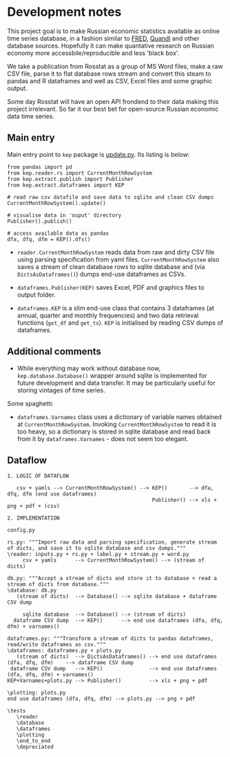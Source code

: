 Development notes
=================

This project goal is to make Russian economic statistics available as online time series database, in a fashion similar to  [FRED](https://research.stlouisfed.org/fred2/), [Quandl](https://www.quandl.com/) and other database sources. Hopefully it can make quantative research on Russian economy more accessbile/reproducible and less 'black box'.

We take a publication from Rosstat as a group of MS Word files, make a raw CSV file, parse it to flat database rows stream and convert this steam to pandas and R dataframes and well as CSV, Excel files and some graphic output. 

Some day Rosstat will have an open API frondend to their data making this project irrelevant. So far it our best bet for open-source Russian economic data time series.  

Main entry
----------

Main entry point to ```kep``` package is [update.py](https://github.com/epogrebnyak/rosstat-kep-data/blob/master/update.py). Its listing is below:

```
from pandas import pd
from kep.reader.rs import CurrentMonthRowSystem
from kep.extract.publish import Publisher
from kep.extract.dataframes import KEP

# read raw csv datafile and save data to sqlite and clean CSV dumps 
CurrentMonthRowSystem().update()

# visualise data in 'ouput' directory
Publisher().publish()

# access available data as pandas 
dfa, dfq, dfm = KEP().dfs()
```

- ```reader.CurrentMonthRowSystem``` reads data from raw and dirty CSV file using parsing specification from yaml files. ```CurrentMonthRowSystem``` also saves a stream of clean database rows to sqlite database and (via ```DictsAsDataframes()```) dumps end-use dataframes as CSVs.

- ```dataframes.Publisher(KEP)``` saves Excel, PDF and graphics files to output folder. 
 
- ```dataframes.KEP``` is a slim end-use class that contains 3 dataframes (at annual, quarter and monthly frequencies) and two data retrieval functions (```get_df``` and ```get_ts```). ```KEP``` is initialised by reading CSV dumps of dataframes. 

Additional comments
-------------------

- While everything may work without database now, ```kep.database.Database()``` wrapper around sqlite is implemented for future development and data transfer. It may be particularly useful for storing vintages of time series.

Some spaghetti:
- ```dataframes.Varnames``` class uses a dictionary of variable names obtained at ```CurrentMonthRowSystem```.  Invoking ```CurrentMonthRowSystem``` to read it is too heavy, so a dictionary is stored in sqlite database and read back from it by ```dataframes.Varnames``` - does not seem too elegant. 


Dataflow
--------

```
1. LOGIC OF DATAFLOW

   csv + yamls --> CurrentMonthRowSystem() --> KEP()       --> dfa, dfq, dfm (end use dataframes)
                                               Publisher() --> xls + png + pdf + (csv)
											   
2. IMPLEMENTATION

config.py 

rs.py: """Import raw data and parsing specification, generate stream of dicts, and save it to sqlite database and csv dumps."""
\reader: inputs.py + rs.py + label.py + stream.py + word.py
     csv + yamls      --> CurrentMonthRowSystem() --> (stream of dicts) 

db.py: """Accept a stream of dicts and store it to database + read a stream of dicts from database."""
\database: db.py
   (stream of dicts)  --> Database() --> sqlite database + dataframe CSV dump 
   
     sqlite database  --> Database() --> (stream of dicts)    
  dataframe CSV dump  --> KEP()      --> end use dataframes (dfa, dfq, dfm) + varnames()

dataframes.py: """Transform a stream of dicts to pandas dataframes, read/write dataframes as csv."""  
\dataframes: dataframes.py + plots.py
   (stream of dicts)  --> DictsAsDataframes() --> end use dataframes (dfa, dfq, dfm)    --> dataframe CSV dump
 dataframe CSV dump   --> KEP()               --> end use dataframes (dfa, dfq, dfm) + varnames() 
KEP+Varnames+plots.py --> Publisher()         --> xls + png + pdf

\plotting: plots.py
end use dataframes (dfa, dfq, dfm) --> plots.py --> png + pdf

\tests
   \reader
   \database
   \dataframes
   \plotting
   \end_to_end
   \depreciated 
```
